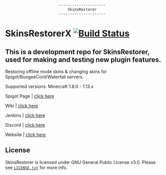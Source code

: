 							---------------------
							    SkinsRestorer
							---------------------

 # SkinsRestorerX [![Build Status](https://travis-ci.org/SkinsRestorer/SkinsRestorerX.svg?branch=master)](https://travis-ci.org/SkinsRestorer/SkinsRestorerX)
 This is a development repo for SkinsRestorer, used for making and testing new plugin features.
 --------------
 Restoring offline mode skins & changing skins for Spigot/BungeeCord/Waterfall servers.
 
 Supported versions: Minecraft 1.8.0 - 1.13.x

 Spigot Page | [click here](https://www.spigotmc.org/resources/skinsrestorer.2124/)
 
 Wiki | [click here](https://github.com/SkinsRestorer/SkinsRestorerX/wiki/)
 
 Jenkins | [click here](https://ci.freecraft.eu/v2/job/SkinsRestorerX/)

 Discord | [click here](https://discord.me/skinsrestorer)

 Website | [click here](https://skinsrestorer.net/)

## License
SkinsRestorer is licensed under GNU General Public License v3.0. Please see [`LICENSE.txt`](https://github.com/SkinsRestorer/SkinsRestorerX/blob/master/LICENSE) for more info.

